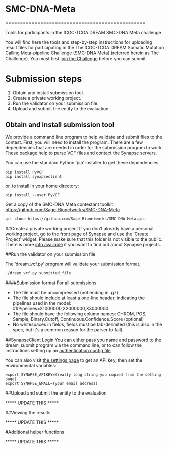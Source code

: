# SMC-DNA-Meta
================================================

Tools for participants in the ICGC-TCGA DREAM SMC-DNA Meta challenge

You will find here the tools and step-by-step instructions for uploading result files 
for participating in the The ICGC-TCGA DREAM Somatic Mutation Calling Meta-pipeline Challenge (SMC-DNA Meta)
(referred herein as The Challenge). You must first
[join the Challenge](https://www.synapse.org/#!Synapse:syn4258642/wiki/231962)
before you can submit.


# Submission steps

1. Obtain and install submission tool.
2. Create a private working project.
3. Run the validator on your submission file.
4. Upload and submit the entity to the evaluation


## Obtain and install submission tool
We provide a command line program to help validate and submit files to the contest.
First, you will need to install the program.
There are a few dependencies that are needed in order for the submission program to work. 
These package help to parse VCF files and contact the Synapse servers.

You can use the standard Python ‘pip’ installer to get these dependencies
```
pip install PyVCF
pip install synapseclient
```

or, to install in your home directory:
```
pip install --user PyVCF
```

Get a copy of the SMC-DNA Meta contestant toolkit: 
https://github.com/Sage-Bionetworks/SMC-DNA-Meta


```
git clone https://github.com/Sage-Bionetworks/SMC-DNA-Meta.git
```


##Create a private working project
If you don’t already have a personal working project, go to the front page of Synapse and 
use the ‘Create Project’ widget. Please make sure that this folder is not visible to the 
public. There is more [info available](https://www.synapse.org/#!ProjectsHome:0) if you 
want to find out about Synapse projects.


##Run the validator on your submission file


The ‘dream_vcf.py’ program will validate your submission format.

```
./dream_vcf.py submitted_file 
```


####Submission format
For all submissions
* The file must be uncompressed (not ending in .gz)
* The file should include at least a one-line header, indicating the pipelines used in the model: ##Pipelines=X1000000,X2000000,X3000000
* The file should have the following column names: CHROM, POS, Sample, Binary.Cutoff, Continuous.Confidence.Score (optional)
* No whitespaces in fields, fields must be tab-delimited (this is also in the spec, but 
it's a common reason for the parser to fail).


##SynapseClient Login
You can either pass you name and password to the dream_submit program via the command 
line, or to can follow the instructions setting up an 
[authentication config file](https://www.synapse.org/#!Synapse:syn1768504/wiki/56068)

You can also visit [the settings page](https://www.synapse.org/#!Settings:0) to get an API 
key, then set the environmental variables:

```
export SYNAPSE_APIKEY=(really long string you copied from the setting page)
export SYNAPSE_EMAIL=(your email address)
```


##Upload and submit the entity to the evaluation

***** UPDATE THIS *****



##Viewing the results

***** UPDATE THIS *****



#Additional helper functions

***** UPDATE THIS *****
